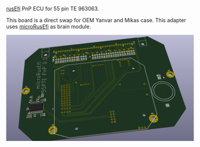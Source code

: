 [rusEfi](https://github.com/rusefi/rusefi) PnP ECU for 55 pin TE 963063.

This board is a direct swap for OEM Yanvar and Mikas case. This adapter uses [microRusEfi](https://github.com/rusefi/hw_microRusEfi) as brain module.

![img](board.png)

